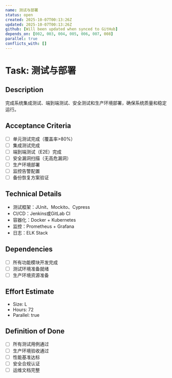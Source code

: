 ```yaml
---
name: 测试与部署
status: open
created: 2025-10-07T00:13:26Z
updated: 2025-10-07T00:13:26Z
github: [Will been updated when synced to GitHub]
depends_on: [002, 003, 004, 005, 006, 007, 008]
parallel: true
conflicts_with: []
---
```


# Task: 测试与部署

## Description
完成系统集成测试、端到端测试、安全测试和生产环境部署，确保系统质量和稳定运行。

## Acceptance Criteria
- [ ] 单元测试完成（覆盖率>80%）
- [ ] 集成测试完成
- [ ] 端到端测试（E2E）完成
- [ ] 安全漏洞扫描（无高危漏洞）
- [ ] 生产环境部署
- [ ] 监控告警配置
- [ ] 备份恢复方案验证

## Technical Details
- 测试框架：JUnit、Mockito、Cypress
- CI/CD：Jenkins或GitLab CI
- 容器化：Docker + Kubernetes
- 监控：Prometheus + Grafana
- 日志：ELK Stack

## Dependencies
- [ ] 所有功能模块开发完成
- [ ] 测试环境准备就绪
- [ ] 生产环境资源准备

## Effort Estimate
- Size: L
- Hours: 72
- Parallel: true

## Definition of Done
- [ ] 所有测试用例通过
- [ ] 生产环境验收通过
- [ ] 性能基准达标
- [ ] 安全合规认证
- [ ] 运维文档完整